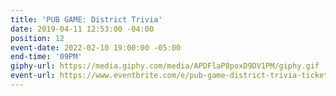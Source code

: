 ```yaml
---
title: 'PUB GAME: District Trivia'
date: 2019-04-11 12:53:00 -04:00
position: 12
event-date: 2022-02-10 19:00:00 -05:00
end-time: '09PM'
giphy-url: https://media.giphy.com/media/APDFlaP8poxD9DV1PM/giphy.gif
event-url: https://www.eventbrite.com/e/pub-game-district-trivia-tickets-255484479957
---
```



